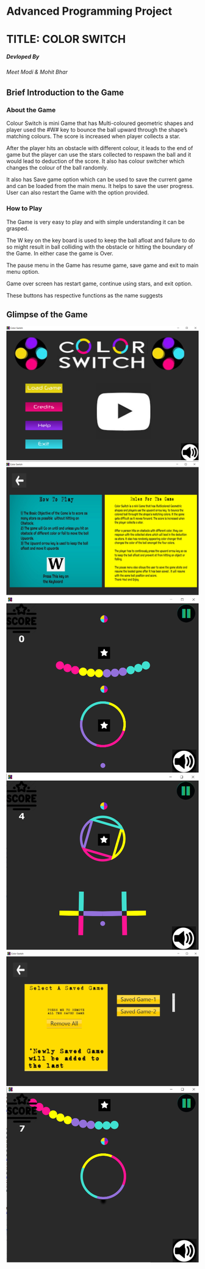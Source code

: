 # Advanced Programming Project
# TITLE: COLOR SWITCH

##### Devloped By
###### Meet Modi & Mohit Bhar

## Brief Introduction to the Game

### About the Game

Colour Switch is  mini Game that has Multi-coloured geometric shapes and player used the #W# key to bounce the ball upward through the shape’s matching colours. The score is increased when player collects a star.

After the player hits an obstacle with different colour, it leads to the end of game but the player can use the stars collected to respawn the ball and it would lead to deduction of the score. It also has colour switcher which changes the colour of the ball randomly. 

It also has Save game option which can be used to save the current game and can be loaded from the main menu. It helps to save the user progress. User can also restart the Game with the option provided.

### How to Play

The Game is very easy to play and with simple understanding it can be grasped. 

The W key on the key board is used to keep the ball afloat and failure to do so might result in ball colliding with the obstacle or hitting the boundary of the Game. In either case the game is Over.

The pause menu in the Game has resume game, save game and  exit to main menu option.

Game over screen has restart game, continue using stars, and exit option.

These buttons has respective functions as the name suggests 

## Glimpse of the Game

![Glimpse of the Game](img1.png?raw=true)
![Glimpse of the Game](img2.png?raw=true)
![Glimpse of the Game](img3.png?raw=true)
![Glimpse of the Game](img5.png?raw=true)
![Glimpse of the Game](img6.png?raw=true)
![Glimpse of the Game](img4.png?raw=true)
